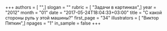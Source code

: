 +++
authors = [ "",]
slogan = ""
rubric = [ "Задачи в картинках",]
year = "2012"
month = "01"
date = "2017-05-24T18:04:33+03:00"
title = "С какой стороны руль у этой машины?"
first_page = "34"
illustrators = [ "Виктор Пяткин",]
npages = "1"
in_sample = false
+++
